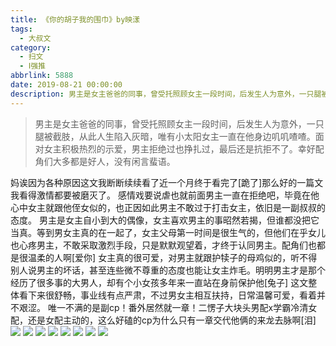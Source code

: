 ```yaml
---
title: 《你的胡子我的围巾》by映漾
tags:
  - 大叔文
category:
  - 扫文
  - Ⅰ强推
abbrlink: 5888
date: 2019-08-21 00:00:00
description: 男主是女主爸爸的同事，曾受托照顾女主一段时间，后发生人为意外，一只腿被截肢，从此人生陷入灰暗，唯有小太阳女主一直在他身边叽叽喳喳。面对女主积极热烈的示爱，男主拒绝过也挣扎过，最后还是抗拒不了。幸好配角们大多都是好人，没有闲言蜚语。
---
```

<meta name="referrer" content="no-referrer" />

> 男主是女主爸爸的同事，曾受托照顾女主一段时间，后发生人为意外，一只腿被截肢，从此人生陷入灰暗，唯有小太阳女主一直在他身边叽叽喳喳。面对女主积极热烈的示爱，男主拒绝过也挣扎过，最后还是抗拒不了。幸好配角们大多都是好人，没有闲言蜚语。

<!-- more -->

妈诶因为各种原因这文我断断续续看了近一个月终于看完了[跪了]那么好的一篇文我看得激情都要被磨灭了。
感情戏要说虐也就前面男主一直在拒绝吧，毕竟在他心中女主就跟他侄女似的，也正因如此男主不敢过于打击女主，依旧是一副叔叔的态度。
男主是女主自小到大的偶像，女主喜欢男主的事昭然若揭，但谁都没把它当真。等到男女主真的在一起了，女主父母第一时间是很生气的，但他们在乎女儿也心疼男主，不敢采取激烈手段，只是默默观望着，才终于认同男主。配角们也都是很温柔的人啊[爱你]
女主真的很可爱，对男主就跟护犊子的母鸡似的，听不得别人说男主的坏话，甚至连些微不尊重的态度也能让女主炸毛。明明男主才是那个经历了很多事的大男人，却有个小女孩多年来一直站在身前保护他[兔子]
这文整体看下来很舒畅，事业线有点严肃，不过男女主相互扶持，日常温馨可爱，看着并不艰涩。
唯一不满的是副cp！番外居然就一章！二愣子大块头男配x学霸冷清女配，还是女配主动的，这么好磕的cp为什么只有一章交代他俩的来龙去脉啊[泪]
![](https://wx3.sinaimg.cn/mw690/0069kFhhgy1g66px14y2dj30yi1pcqv5.jpg)
![](https://wx4.sinaimg.cn/mw690/0069kFhhgy1g66px2ccapj30yi1pcqv5.jpg)
![](https://wx4.sinaimg.cn/mw690/0069kFhhgy1g66px37uwlj30yi1pcqv5.jpg)
![](https://wx4.sinaimg.cn/mw690/0069kFhhgy1g66px4cc6yj30yi1pcqv5.jpg)
![](https://wx3.sinaimg.cn/mw690/0069kFhhgy1g66px0b0p8j30yi1pcnpd.jpg)
![](https://wx2.sinaimg.cn/mw690/0069kFhhgy1g66px579yrj30yi1pcqv5.jpg)
![](https://wx2.sinaimg.cn/mw690/0069kFhhgy1g66px5zpj4j30yi1pcqv5.jpg)
![](https://wx1.sinaimg.cn/mw690/0069kFhhgy1g66px73c84j30yi1pcnpd.jpg)
